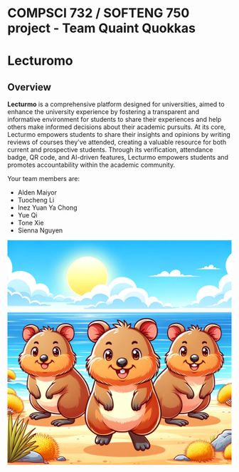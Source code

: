 # COMPSCI 732 / SOFTENG 750 project - Team Quaint Quokkas

# Lecturomo
    
## Overview
<b>Lecturmo</b> is a comprehensive platform designed for universities, aimed to enhance the university experience by fostering a transparent and informative environment for students to share their experiences and help others make informed decisions about their academic pursuits. At its core, Lecturmo empowers students to share their insights and opinions by writing reviews of courses they've attended, creating a valuable resource for both current and prospective students. Through its verification, attendance badge, QR code, and AI-driven features, Lecturmo empowers students and promotes accountability within the academic community.

Your team members are:

- Alden Maiyor
- Tuocheng Li
- Inez Yuan Ya Chong
- Yue Qi
- Tone Xie
- Sienna Nguyen

![](./group-image/Quaint%20Quokkas.webp)
